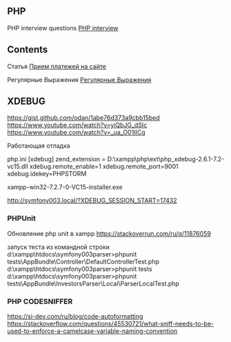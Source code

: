 ## PHP

PHP interview questions [PHP interview](https://www.edureka.co/blog/interview-questions/php-interview-questions/)

## Contents

Статья [Прием платежей на сайте](https://webformyself.com/minikurs/php/index-subscribe.html)

Регулярные Выражения [Регулярные Выражения](https://medium.com/nuances-of-programming/%D1%88%D0%BF%D0%B0%D1%80%D0%B3%D0%B0%D0%BB%D0%BA%D0%B0-%D0%BF%D0%BE-%D1%80%D0%B5%D0%B3%D1%83%D0%BB%D1%8F%D1%80%D0%BD%D1%8B%D0%BC-%D0%B2%D1%8B%D1%80%D0%B0%D0%B6%D0%B5%D0%BD%D0%B8%D1%8F%D0%BC-%D0%B2-%D0%BF%D1%80%D0%B8%D0%BC%D0%B5%D1%80%D0%B0%D1%85-53820a5f3435)


## XDEBUG
https://gist.github.com/odan/1abe76d373a9cbb15bed
https://www.youtube.com/watch?v=yiQbJG_dSIc
https://www.youtube.com/watch?v=_ua_O01IICg

Работающая отладка

php.ini
[xdebug]
zend_extension = D:\xampp\php\ext\php_xdebug-2.6.1-7.2-vc15.dll
xdebug.remote_enable=1
xdebug.remote_port=9001
xdebug.idekey=PHPSTORM

xampp-win32-7.2.7-0-VC15-installer.exe

http://symfony003.local/?XDEBUG_SESSION_START=17432


### PHPUnit

Обновление php unit в xampp
https://stackoverrun.com/ru/q/11876059

запуск теста из командной строки
d:\xampp\htdocs\symfony003parser>phpunit tests\AppBundle\Controller\DefaultControllerTest.php
d:\xampp\htdocs\symfony003parser>phpunit tests
d:\xampp\htdocs\symfony003parser>phpunit tests\AppBundle\InvestorsParser\Local\ParserLocalTest.php


### PHP CODESNIFFER
https://si-dev.com/ru/blog/code-autoformatting
https://stackoverflow.com/questions/45530721/what-sniff-needs-to-be-used-to-enforce-a-camelcase-variable-naming-convention